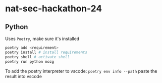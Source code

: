 # nat-sec-hackathon-24

## Python
Uses `Poetry`, make sure it's installed

```bash
poetry add <requirement>
poetry install # install requirements
poetry shell # activate shell
poetry run python mozg
```

To add the poetry interpreter to vscode:
`poetry env info --path`
paste the result into vscode
